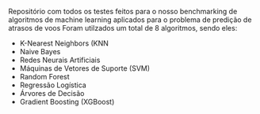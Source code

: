 Repositório com todos os testes feitos para o nosso benchmarking de algoritmos de machine learning aplicados para o problema de predição de atrasos de voos
Foram utilzados um total de 8 algoritmos, sendo eles: 
- K-Nearest Neighbors (KNN
- Naive Bayes
- Redes Neurais Artificiais
- Máquinas de Vetores de Suporte (SVM)
- Random Forest
- Regressão Logística
- Árvores de Decisão
- Gradient Boosting (XGBoost)
